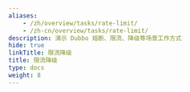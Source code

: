 ```yaml
---
aliases:
    - /zh/overview/tasks/rate-limit/
    - /zh-cn/overview/tasks/rate-limit/
description: 演示 Dubbo 熔断、限流、降级等场景工作方式
hide: true
linkTitle: 限流降级
title: 限流降级
type: docs
weight: 8
---
```

